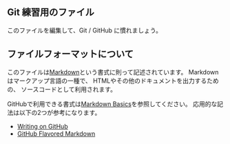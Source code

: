 ## Git 練習用のファイル

このファイルを編集して、Git / GitHub に慣れましょう。

## ファイルフォーマットについて

このファイルは[Markdown](http://ja.wikipedia.org/wiki/Markdown)という書式に則って記述されています。
Markdownはマークアップ言語の一種で、
HTMLやその他のドキュメントを出力するための、
ソースコードとして利用されます。

GitHubで利用できる書式は[Markdown Basics](https://help.github.com/articles/markdown-basics)を参照してください。
応用的な記法は以下の2つが参考になります。

* [Writing on GitHub](https://help.github.com/articles/writing-on-github)
* [GitHub Flavored Markdown](https://help.github.com/articles/github-flavored-markdown)
